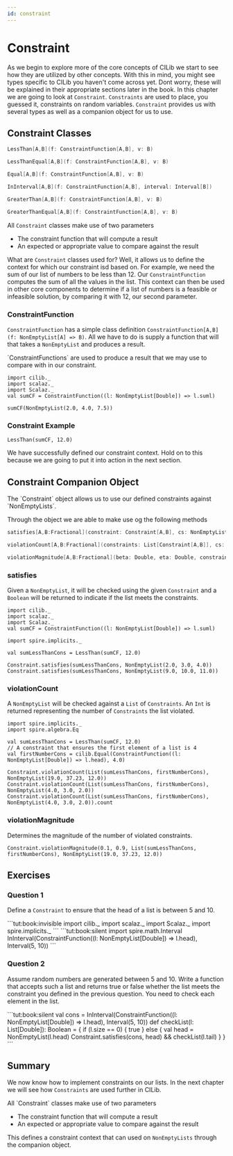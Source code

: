 ```yaml
---
id: constraint
---
```


# Constraint

As we begin to explore more of the core concepts of CILib we start to see how they are utilized by other concepts.
With this in mind, you might see types specific to CILib you haven't come across yet.
Dont worry, these will be explained in their appropriate sections later in the book.
In this chapter we are going to look at `Constraint`.
`Constraints` are used to place, you guessed it, constraints on random variables.
`Constraint` provides us with several types as well as a companion object for us to use.


## Constraint Classes

```scala
LessThan[A,B](f: ConstraintFunction[A,B], v: B)

LessThanEqual[A,B](f: ConstraintFunction[A,B], v: B)

Equal[A,B](f: ConstraintFunction[A,B], v: B)

InInterval[A,B](f: ConstraintFunction[A,B], interval: Interval[B])

GreaterThan[A,B](f: ConstraintFunction[A,B], v: B)

GreaterThanEqual[A,B](f: ConstraintFunction[A,B], v: B)
```

All `Constraint` classes make use of two parameters

- The constraint function that will compute a result
- An expected or appropriate value to compare against the result

What are `Constraint` classes used for?
Well, it allows us to define the context for which our constraint isd based on.
For example, we need the sum of our list of numbers to be less than 12.
Our `ConstraintFunction` computes the sum of all the values in the list.
This context can then be used in other core components to determine if a list of numbers is a feasible or infeasible solution,
by comparing it with 12, our second parameter.

### ConstraintFunction

`ConstraintFunction` has a simple class definition `ConstraintFunction[A,B](f: NonEmptyList[A] => B)`.
All we have to do is supply a function that will that takes a `NonEmptyList` and produces a result.

<div class="callout callout-info">
`ConstraintFunctions` are used to produce a result that we may use to compare with in our constraint.
</div>

```tut:book:silent
import cilib._
import scalaz._
import Scalaz._
val sumCF = ConstraintFunction((l: NonEmptyList[Double]) => l.suml)
```
```tut:book
sumCF(NonEmptyList(2.0, 4.0, 7.5))
```

### Constraint Example

```tut:book
LessThan(sumCF, 12.0)
```

We have successfully defined our constraint context.
Hold on to this because we are going to put it into action in the next section.

## Constraint Companion Object

<div class="callout callout-info">
The `Constraint` object allows us to use our defined constraints against `NonEmptyLists`.
</div>

Through the object we are able to make use og the following methods

```scala
satisfies[A,B:Fractional](constraint: Constraint[A,B], cs: NonEmptyList[A])(implicit ev: Eq[B]): Boolean

violationCount[A,B:Fractional](constraints: List[Constraint[A,B]], cs: NonEmptyList[A]): ViolationCount

violationMagnitude[A,B:Fractional](beta: Double, eta: Double, constraints: List[Constraint[A,B]], cs: NonEmptyList[A])(implicit e: Eq[B]): Double
```

### satisfies

Given a `NonEmptyList`, it will be checked using the given `Constraint` and a `Boolean` will be returned to indicate if
the list meets the constraints.

```tut:book:invisible
import cilib._
import scalaz._
import Scalaz._
val sumCF = ConstraintFunction((l: NonEmptyList[Double]) => l.suml)
```
```tut:book:silent
import spire.implicits._

val sumLessThanCons = LessThan(sumCF, 12.0)
```
```tut:book
Constraint.satisfies(sumLessThanCons, NonEmptyList(2.0, 3.0, 4.0))
Constraint.satisfies(sumLessThanCons, NonEmptyList(9.0, 10.0, 11.0))
```

### violationCount

A `NonEmptyList` will be checked against a `List` of `Constraints`.
An `Int` is returned representing the number of `Constraints` the list violated.

```tut:book:silent
import spire.implicits._
import spire.algebra.Eq

val sumLessThanCons = LessThan(sumCF, 12.0)
// A constraint that ensures the first element of a list is 4
val firstNumberCons = cilib.Equal(ConstraintFunction((l: NonEmptyList[Double]) => l.head), 4.0)
```

```tut:book
Constraint.violationCount(List(sumLessThanCons, firstNumberCons), NonEmptyList(19.0, 37.23, 12.0))
Constraint.violationCount(List(sumLessThanCons, firstNumberCons), NonEmptyList(4.0, 3.0, 2.0))
Constraint.violationCount(List(sumLessThanCons, firstNumberCons), NonEmptyList(4.0, 3.0, 2.0)).count
```

### violationMagnitude

Determines the magnitude of the number of violated constraints.

```tut:book
Constraint.violationMagnitude(0.1, 0.9, List(sumLessThanCons, firstNumberCons), NonEmptyList(19.0, 37.23, 12.0))
```
## Exercises

### Question 1
Define a `Constraint` to ensure that the head of a list is between 5 and 10.

<div class="solution">
```tut:book:invisible
import cilib._
import scalaz._
import Scalaz._
import spire.implicits._
```
```tut:book:silent
import spire.math.Interval
InInterval(ConstraintFunction((l: NonEmptyList[Double]) => l.head), Interval(5, 10))
```
</div>

### Question 2
Assume random numbers are generated between 5 and 10.
Write a function that accepts such a list and returns true or false
whether the list meets the constraint you defined in the previous question.
You need to check each element in the list.

<div class="solution">
```tut:book:silent
val cons = InInterval(ConstraintFunction((l: NonEmptyList[Double]) => l.head), Interval(5, 10))
def checkList(l: List[Double]): Boolean = {
    if (l.size == 0) {
        true
    } else {
        val head = NonEmptyList(l.head)
        Constraint.satisfies(cons, head) && checkList(l.tail)
    }
}
```
</div>

## Summary

We now know how to implement constraints on our lists.
In the next chapter we will see how `Constraints` are used further in CILib.

<div class="callout callout-info">
All `Constraint` classes make use of two parameters

- The constraint function that will compute a result
- An expected or appropriate value to compare against the result

This defines a constraint context that can used on `NonEmptyLists` through the companion object.
</div>
